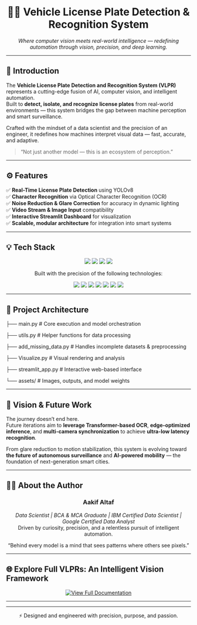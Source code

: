 <h1 align="center">
🚗✨ Vehicle License Plate Detection & Recognition System  
</h1>

<p align="center">
<em>Where computer vision meets real-world intelligence — redefining automation through vision, precision, and deep learning.</em>
</p>

 

---

## 🧠 Introduction  

The **Vehicle License Plate Detection and Recognition System (VLPR)** represents a cutting-edge fusion of AI, computer vision, and intelligent automation.  
Built to **detect, isolate, and recognize license plates** from real-world environments — this system bridges the gap between machine perception and smart surveillance.  

Crafted with the mindset of a data scientist and the precision of an engineer, it redefines how machines interpret visual data — fast, accurate, and adaptive.

> “Not just another model — this is an ecosystem of perception.”

---

## ⚙️ Features  

✅ **Real-Time License Plate Detection** using YOLOv8  
✅ **Character Recognition** via Optical Character Recognition (OCR)  
✅ **Noise Reduction & Glare Correction** for accuracy in dynamic lighting  
✅ **Video Stream & Image Input** compatibility  
✅ **Interactive Streamlit Dashboard** for visualization  
✅ **Scalable, modular architecture** for integration into smart systems  

---

## 💡 Tech Stack  

<p align="center">
  <img src="https://img.shields.io/badge/license-MIT-blue" />
  <img src="https://img.shields.io/badge/last%20commit-today-success" />
  <img src="https://img.shields.io/badge/python-83.1%25-blue" />
  <img src="https://img.shields.io/badge/languages-4-lightgrey" />
</p>

<p align="center">
Built with the precision of the following technologies:
</p>

<p align="center">
  <img src="https://img.shields.io/badge/OpenCV-black?logo=opencv&logoColor=white" />
  <img src="https://img.shields.io/badge/YOLOv8-white?logo=ultralytics&logoColor=black" />
  <img src="https://img.shields.io/badge/Python-yellow?logo=python&logoColor=blue" />
  <img src="https://img.shields.io/badge/Tesseract-OCR-blue?logo=google&logoColor=white" />
  <img src="https://img.shields.io/badge/Streamlit-red?logo=streamlit&logoColor=white" />
  <img src="https://img.shields.io/badge/Numpy-green?logo=numpy&logoColor=white" />
  <img src="https://img.shields.io/badge/Pandas-black?logo=pandas&logoColor=white" />
</p>

---

## 🚀 Project Architecture  



├── main.py # Core execution and model orchestration


├── utils.py # Helper functions for data processing


├── add_missing_data.py # Handles incomplete datasets & preprocessing


├── Visualize.py # Visual rendering and analysis


├── streamlit_app.py # Interactive web-based interface


└── assets/ # Images, outputs, and model weights





---

## 🔮 Vision & Future Work  

The journey doesn’t end here.  
Future iterations aim to **leverage Transformer-based OCR**, **edge-optimized inference**, and **multi-camera synchronization** to achieve **ultra-low latency recognition**.  

From glare reduction to motion stabilization, this system is evolving toward **the future of autonomous surveillance** and **AI-powered mobility** — the foundation of next-generation smart cities.

---

## 👨‍💻 About the Author  

<h3 align="center">Aakif Altaf</h3>

<p align="center">
<em>Data Scientist | BCA & MCA Graduate | IBM Certified Data Scientist | Google Certified Data Analyst</em><br>
Driven by curiosity, precision, and a relentless pursuit of intelligent automation.  
</p>

<p align="center">
“Behind every model is a mind that sees patterns where others see pixels.”  
</p>

---

## 🌐 Explore Full VLPRs: An Intelligent Vision Framework  

<p align="center">
<a href="YOUR_LINK_HERE" target="_blank">
  <img src="https://img.shields.io/badge/View%20Full%20Interactive%20Documentation-%2300FFC6?style=for-the-badge&logo=readme&logoColor=white" alt="View Full Documentation" />
</a>
</p>

---

 
---

<p align="center">
⚡ Designed and engineered with precision, purpose, and passion.  
</p>


